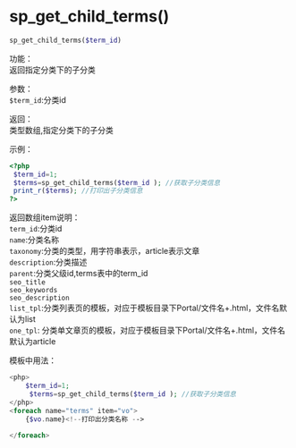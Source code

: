 # sp_get_child_terms()

```php
sp_get_child_terms($term_id)
```
功能：  
返回指定分类下的子分类

参数：  
`$term_id`:分类id

返回：  
类型数组,指定分类下的子分类

示例：
```php
<?php
 $term_id=1;
 $terms=sp_get_child_terms($term_id ); //获取子分类信息
 print_r($terms); //打印出子分类信息
?>
```
返回数组item说明：  
`term_id`:分类id  
`name`:分类名称  
`taxonomy`:分类的类型，用字符串表示，article表示文章  
`description`:分类描述  
`parent`:分类父级id,terms表中的term_id  
`seo_title`  
`seo_keywords`  
`seo_description`  
`list_tpl`:分类列表页的模板，对应于模板目录下Portal/文件名+.html，文件名默认为list  
`one_tpl`:     分类单文章页的模板，对应于模板目录下Portal/文件名+.html，文件名默认为article

模板中用法：
```php
<php>
    $term_id=1;
     $terms=sp_get_child_terms($term_id ); //获取子分类信息
</php>
<foreach name="terms" item="vo">
    {$vo.name}<!--打印出分类名称 -->
    
</foreach>
```